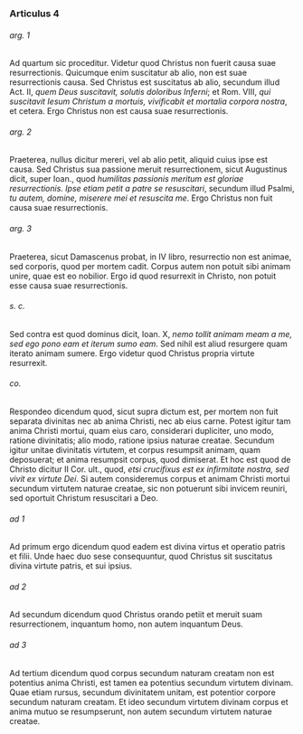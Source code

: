 ### Articulus 4

###### arg. 1
Ad quartum sic proceditur. Videtur quod Christus non fuerit causa suae resurrectionis. Quicumque enim suscitatur ab alio, non est suae resurrectionis causa. Sed Christus est suscitatus ab alio, secundum illud Act. II, *quem Deus suscitavit, solutis doloribus Inferni*; et Rom. VIII, *qui suscitavit Iesum Christum a mortuis, vivificabit et mortalia corpora nostra*, et cetera. Ergo Christus non est causa suae resurrectionis.

###### arg. 2
Praeterea, nullus dicitur mereri, vel ab alio petit, aliquid cuius ipse est causa. Sed Christus sua passione meruit resurrectionem, sicut Augustinus dicit, super Ioan., quod *humilitas passionis meritum est gloriae resurrectionis. Ipse etiam petit a patre se resuscitari*, secundum illud Psalmi, *tu autem, domine, miserere mei et resuscita me*. Ergo Christus non fuit causa suae resurrectionis.

###### arg. 3
Praeterea, sicut Damascenus probat, in IV libro, resurrectio non est animae, sed corporis, quod per mortem cadit. Corpus autem non potuit sibi animam unire, quae est eo nobilior. Ergo id quod resurrexit in Christo, non potuit esse causa suae resurrectionis.

###### s. c.
Sed contra est quod dominus dicit, Ioan. X, *nemo tollit animam meam a me, sed ego pono eam et iterum sumo eam*. Sed nihil est aliud resurgere quam iterato animam sumere. Ergo videtur quod Christus propria virtute resurrexit.

###### co.
Respondeo dicendum quod, sicut supra dictum est, per mortem non fuit separata divinitas nec ab anima Christi, nec ab eius carne. Potest igitur tam anima Christi mortui, quam eius caro, considerari dupliciter, uno modo, ratione divinitatis; alio modo, ratione ipsius naturae creatae. Secundum igitur unitae divinitatis virtutem, et corpus resumpsit animam, quam deposuerat; et anima resumpsit corpus, quod dimiserat. Et hoc est quod de Christo dicitur II Cor. ult., quod, *etsi crucifixus est ex infirmitate nostra, sed vivit ex virtute Dei*. Si autem consideremus corpus et animam Christi mortui secundum virtutem naturae creatae, sic non potuerunt sibi invicem reuniri, sed oportuit Christum resuscitari a Deo.

###### ad 1
Ad primum ergo dicendum quod eadem est divina virtus et operatio patris et filii. Unde haec duo sese consequuntur, quod Christus sit suscitatus divina virtute patris, et sui ipsius.

###### ad 2
Ad secundum dicendum quod Christus orando petiit et meruit suam resurrectionem, inquantum homo, non autem inquantum Deus.

###### ad 3
Ad tertium dicendum quod corpus secundum naturam creatam non est potentius anima Christi, est tamen ea potentius secundum virtutem divinam. Quae etiam rursus, secundum divinitatem unitam, est potentior corpore secundum naturam creatam. Et ideo secundum virtutem divinam corpus et anima mutuo se resumpserunt, non autem secundum virtutem naturae creatae.

